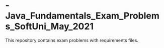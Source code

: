# -Java_Fundamentals_Exam_Problems_SoftUni_May_2021
This repository contains exam problems with requirements files.

